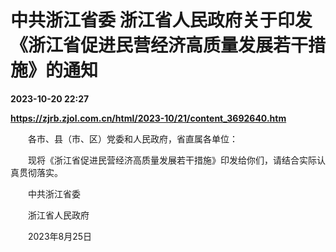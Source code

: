 # 中共浙江省委 浙江省人民政府关于印发《浙江省促进民营经济高质量发展若干措施》的通知

**2023-10-20 22:27**

**https://zjrb.zjol.com.cn/html/2023-10/21/content_3692640.htm**

　　各市、县（市、区）党委和人民政府，省直属各单位：

　　现将《浙江省促进民营经济高质量发展若干措施》印发给你们，请结合实际认真贯彻落实。

　　中共浙江省委

　　浙江省人民政府

　　2023年8月25日